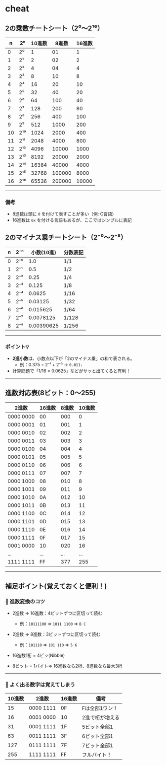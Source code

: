 # cheat

## 2の乗数チートシート（2⁰〜2¹⁶）

| n  | 2ⁿ     | 10進数 | 8進数  | 16進数 |
|----|--------|--------|--------|--------|
| 0  | 2⁰     | 1      | 01     | 1      |
| 1  | 2¹     | 2      | 02     | 2      |
| 2  | 2²     | 4      | 04     | 4      |
| 3  | 2³     | 8      | 10     | 8      |
| 4  | 2⁴     | 16     | 20     | 10     |
| 5  | 2⁵     | 32     | 40     | 20     |
| 6  | 2⁶     | 64     | 100    | 40     |
| 7  | 2⁷     | 128    | 200    | 80     |
| 8  | 2⁸     | 256    | 400    | 100    |
| 9  | 2⁹     | 512    | 1000   | 200    |
| 10 | 2¹⁰    | 1024   | 2000   | 400    |
| 11 | 2¹¹    | 2048   | 4000   | 800    |
| 12 | 2¹²    | 4096   | 10000  | 1000   |
| 13 | 2¹³    | 8192   | 20000  | 2000   |
| 14 | 2¹⁴    | 16384  | 40000  | 4000   |
| 15 | 2¹⁵    | 32768  | 100000 | 8000   |
| 16 | 2¹⁶    | 65536  | 200000 | 10000  |

---

### 備考

- 8進数は頭に `0` を付けて表すことが多い（例: C言語）
- 16進数は `0x` を付ける言語もあるが、ここではシンプルに表記

## 2のマイナス乗チートシート（2⁻⁰〜2⁻⁸）

| n  | 2⁻ⁿ      | 小数(10進)     | 分数表記       |
|----|----------|----------------|----------------|
| 0  | 2⁻⁰      | 1.0            | 1/1            |
| 1  | 2⁻¹      | 0.5            | 1/2            |
| 2  | 2⁻²      | 0.25           | 1/4            |
| 3  | 2⁻³      | 0.125          | 1/8            |
| 4  | 2⁻⁴      | 0.0625         | 1/16           |
| 5  | 2⁻⁵      | 0.03125        | 1/32           |
| 6  | 2⁻⁶      | 0.015625       | 1/64           |
| 7  | 2⁻⁷      | 0.0078125      | 1/128          |
| 8  | 2⁻⁸      | 0.00390625     | 1/256          |

---

### ポイント💡

- **2進小数**は、小数点以下が「2のマイナス乗」の和で表される。
  - 例：0.375 = 2⁻¹ + 2⁻³ → `0.011₂`
- 計算問題で「1/16 = 0.0625」などがサッと出てくると有利！

---

## 進数対応表(8ビット：0〜255)

| 2進数       | 16進数 | 8進数  | 10進数 |
|-------------|--------|--------|--------|
| 0000 0000   | 00     | 000    | 0      |
| 0000 0001   | 01     | 001    | 1      |
| 0000 0010   | 02     | 002    | 2      |
| 0000 0011   | 03     | 003    | 3      |
| 0000 0100   | 04     | 004    | 4      |
| 0000 0101   | 05     | 005    | 5      |
| 0000 0110   | 06     | 006    | 6      |
| 0000 0111   | 07     | 007    | 7      |
| 0000 1000   | 08     | 010    | 8      |
| 0000 1001   | 09     | 011    | 9      |
| 0000 1010   | 0A     | 012    | 10     |
| 0000 1011   | 0B     | 013    | 11     |
| 0000 1100   | 0C     | 014    | 12     |
| 0000 1101   | 0D     | 015    | 13     |
| 0000 1110   | 0E     | 016    | 14     |
| 0000 1111   | 0F     | 017    | 15     |
| 0001 0000   | 10     | 020    | 16     |
| ...         | ...    | ...    | ...    |
| 1111 1111   | FF     | 377    | 255    |

---

## 補足ポイント(覚えておくと便利！)

### :dog: 進数変換のコツ

- 2進数 => 16進数：4ビットずつに区切って読む
  - 例：`10111100` => `1011 1100` => `B C`

- 2進数 => 8進数：3ビットずつに区切って読む
  - 例：`101110` => `101 110` => `5 6`

- 16進数1桁 = 4ビッ(Nibble)
- 8ビット = 1バイト=> 16進数なら2桁、8進数なら最大3桁

---

### :dog: よく出る数字は覚えてしまう

| 10進数 | 2進数       | 16進数 | 備考            |
|--------|-------------|--------|-----------------|
| 15     | 0000 1111   | 0F     | Fは全部1ワン！  |
| 16     | 0001 0000   | 10     | 2進で桁が増える |
| 31     | 0001 1111   | 1F     | 5ビット全部1    |
| 63     | 0011 1111   | 3F     | 6ビット全部1    |
| 127    | 0111 1111   | 7F     | 7ビット全部1    |
| 255    | 1111 1111   | FF     | フルバイト！    |

